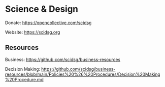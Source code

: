 # Science & Design

Donate: https://opencollective.com/scidsg

Website: https://scidsg.org

## Resources

Business: https://github.com/scidsg/business-resources

Decision Making: https://github.com/scidsg/business-resources/blob/main/Policies%20%26%20Procedures/Decision%20Making%20Procedure.md
